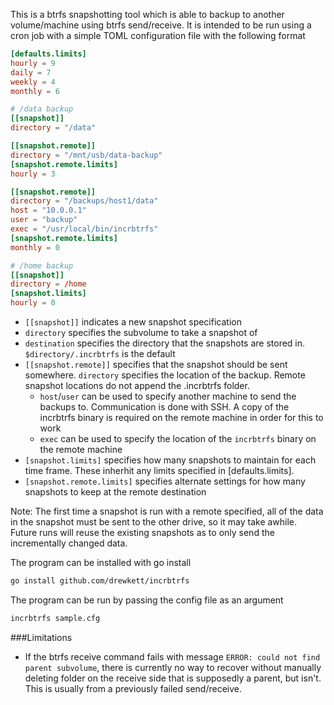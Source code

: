 This is a btrfs snapshotting tool which is able to backup to another volume/machine using btrfs send/receive. It is intended to be run using a cron job with a simple TOML configuration file with the following format

```TOML
[defaults.limits]
hourly = 9
daily = 7
weekly = 4
monthly = 6

# /data backup
[[snapshot]]
directory = "/data"

[[snapshot.remote]]
directory = "/mnt/usb/data-backup"
[snapshot.remote.limits]
hourly = 3

[[snapshot.remote]]
directory = "/backups/host1/data"
host = "10.0.0.1"
user = "backup"
exec = "/usr/local/bin/incrbtrfs"
[snapshot.remote.limits]
monthly = 0

# /home backup
[[snapshot]]
directory = /home
[snapshot.limits]
hourly = 0
```

- `[[snapshot]]` indicates a new snapshot specification
- `directory` specifies the subvolume to take a snapshot of
- `destination` specifies the directory that the snapshots are stored in. `$directory/.incrbtrfs` is the default
- `[[snapshot.remote]]` specifies that the snapshot should be sent somewhere. `directory` specifies the location of the backup. Remote snapshot locations do not append the .incrbtrfs folder.
  - `host`/`user` can be used to specify another machine to send the backups to. Communication is done with SSH. A copy of the incrbtrfs binary is required on the remote machine in order for this to work
  - `exec` can be used to specify the location of the `incrbtrfs` binary on the remote machine
- `[snapshot.limits]` specifies how many snapshots to maintain for each time frame. These inherhit any limits specified in [defaults.limits].
- `[snapshot.remote.limits]` specifies alternate settings for how many snapshots to keep at the remote destination

Note: The first time a snapshot is run with a remote specified, all of the data in the snapshot must be sent to the other drive, so it may take awhile. Future runs will reuse the existing snapshots as to only send the incrementally changed data.

The program can be installed with go install
```sh
go install github.com/drewkett/incrbtrfs
```

The program can be run by passing the config file as an argument

```sh
incrbtrfs sample.cfg
```

###Limitations
- If the btrfs receive command fails with message `ERROR: could not find parent subvolume`, there is currently no way to recover without manually deleting folder on the receive side that is supposedly a parent, but isn't. This is usually from a previously failed send/receive.
